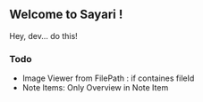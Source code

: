 ## Welcome to Sayari !

Hey, dev... do this!

### Todo

- Image Viewer from FilePath : if containes fileId
- Note Items: Only Overview in Note Item
